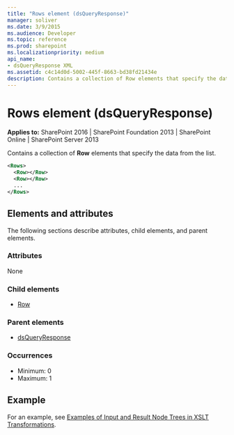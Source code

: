 ```yaml
---
title: "Rows element (dsQueryResponse)"
manager: soliver
ms.date: 3/9/2015
ms.audience: Developer
ms.topic: reference
ms.prod: sharepoint
ms.localizationpriority: medium
api_name:
- dsQueryResponse XML
ms.assetid: c4c14d0d-5002-445f-8663-bd38fd21434e
description: Contains a collection of Row elements that specify the data from the list. 
---
```


# Rows element (dsQueryResponse)

**Applies to:** SharePoint 2016 | SharePoint Foundation 2013 | SharePoint Online | SharePoint Server 2013
  
Contains a collection of **Row** elements that specify the data from the list. 
  
```XML
<Rows>
  <Row></Row>
  <Row></Row>
  ...
</Rows>
```

## Elements and attributes

The following sections describe attributes, child elements, and parent elements.

### Attributes

None
  
### Child elements

- [Row](row-dsqueryresponse.md)
   
### Parent elements

- [dsQueryResponse](dsqueryresponse.md)
   
### Occurrences

- Minimum: 0
- Maximum: 1  
   
## Example

For an example, see [Examples of Input and Result Node Trees in XSLT Transformations](https://msdn.microsoft.com/library/cbe88144-25ac-4cd2-8f2a-50e8c271c6ae%28Office.15%29.aspx).
  

